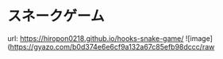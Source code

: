 # スネークゲーム
url: https://hiropon0218.github.io/hooks-snake-game/
![image](https://gyazo.com/b0d374e6e6cf9a132a67c85efb98dccc/raw